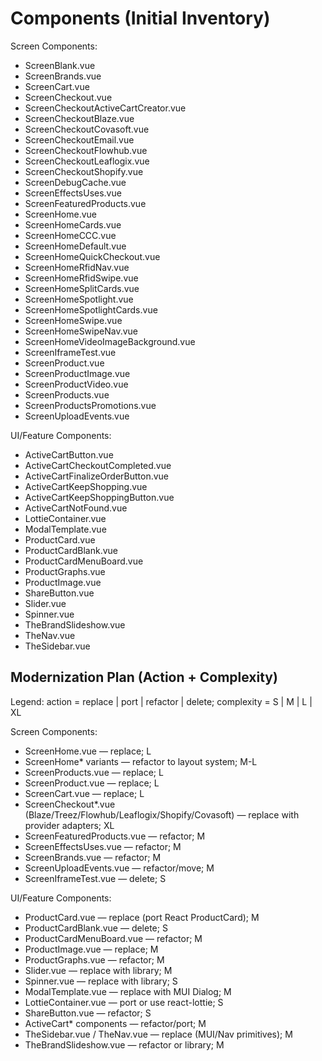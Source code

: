 # Components (Initial Inventory)

Screen Components:
- ScreenBlank.vue
- ScreenBrands.vue
- ScreenCart.vue
- ScreenCheckout.vue
- ScreenCheckoutActiveCartCreator.vue
- ScreenCheckoutBlaze.vue
- ScreenCheckoutCovasoft.vue
- ScreenCheckoutEmail.vue
- ScreenCheckoutFlowhub.vue
- ScreenCheckoutLeaflogix.vue
- ScreenCheckoutShopify.vue
- ScreenDebugCache.vue
- ScreenEffectsUses.vue
- ScreenFeaturedProducts.vue
- ScreenHome.vue
- ScreenHomeCards.vue
- ScreenHomeCCC.vue
- ScreenHomeDefault.vue
- ScreenHomeQuickCheckout.vue
- ScreenHomeRfidNav.vue
- ScreenHomeRfidSwipe.vue
- ScreenHomeSplitCards.vue
- ScreenHomeSpotlight.vue
- ScreenHomeSpotlightCards.vue
- ScreenHomeSwipe.vue
- ScreenHomeSwipeNav.vue
- ScreenHomeVideoImageBackground.vue
- ScreenIframeTest.vue
- ScreenProduct.vue
- ScreenProductImage.vue
- ScreenProductVideo.vue
- ScreenProducts.vue
- ScreenProductsPromotions.vue
- ScreenUploadEvents.vue

UI/Feature Components:
- ActiveCartButton.vue
- ActiveCartCheckoutCompleted.vue
- ActiveCartFinalizeOrderButton.vue
- ActiveCartKeepShopping.vue
- ActiveCartKeepShoppingButton.vue
- ActiveCartNotFound.vue
- LottieContainer.vue
- ModalTemplate.vue
- ProductCard.vue
- ProductCardBlank.vue
- ProductCardMenuBoard.vue
- ProductGraphs.vue
- ProductImage.vue
- ShareButton.vue
- Slider.vue
- Spinner.vue
- TheBrandSlideshow.vue
- TheNav.vue
- TheSidebar.vue

## Modernization Plan (Action + Complexity)

Legend: action = replace | port | refactor | delete; complexity = S | M | L | XL

Screen Components:
- ScreenHome.vue — replace; L
- ScreenHome* variants — refactor to layout system; M-L
- ScreenProducts.vue — replace; L
- ScreenProduct.vue — replace; L
- ScreenCart.vue — replace; L
- ScreenCheckout*.vue (Blaze/Treez/Flowhub/Leaflogix/Shopify/Covasoft) — replace with provider adapters; XL
- ScreenFeaturedProducts.vue — refactor; M
- ScreenEffectsUses.vue — refactor; M
- ScreenBrands.vue — refactor; M
- ScreenUploadEvents.vue — refactor/move; M
- ScreenIframeTest.vue — delete; S

UI/Feature Components:
- ProductCard.vue — replace (port React ProductCard); M
- ProductCardBlank.vue — delete; S
- ProductCardMenuBoard.vue — refactor; M
- ProductImage.vue — replace; M
- ProductGraphs.vue — refactor; M
- Slider.vue — replace with library; M
- Spinner.vue — replace with library; S
- ModalTemplate.vue — replace with MUI Dialog; M
- LottieContainer.vue — port or use react-lottie; S
- ShareButton.vue — refactor; S
- ActiveCart* components — refactor/port; M
- TheSidebar.vue / TheNav.vue — replace (MUI/Nav primitives); M
- TheBrandSlideshow.vue — refactor or library; M
